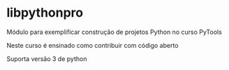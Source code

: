 # libpythonpro
Módulo para exemplificar construção de projetos Python no curso PyTools

Neste curso é ensinado como contribuir com código aberto


Suporta versão 3 de python